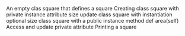 An empty clas square that defines a square
Creating class square with private instance attribute size
update class square with instantiation optional size
class square with a public instance method def area(self)
Access and update private attribute
Printing a square
